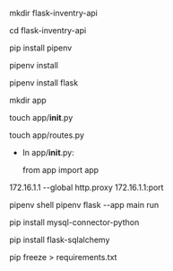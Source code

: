 mkdir flask-inventry-api

cd flask-inventry-api

pip install pipenv

pipenv install

pipenv install flask 

mkdir app 

touch app/__init__.py

touch app/routes.py

- In app/__init__.py:

    from app import app



172.16.1.1
--global http.proxy 172.16.1.1:port  

pipenv shell 
pipenv 
flask --app main run

pip install mysql-connector-python 

pip install flask-sqlalchemy 

pip freeze > requirements.txt